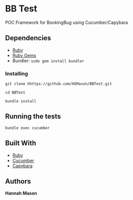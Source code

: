 # BB Test

POC Framework for BookingBug using Cucumber/Capybara


## Dependencies

* [Ruby](https://www.ruby-lang.org/en/downloads/) 
* [Ruby Gems](https://rubygems.org/pages/download)
* Bundler: `sudo gem install bundler`


### Installing

```
git clone hhttps://github.com/HSMason/BBTest.git
```
```
cd BBTest
```
```
bundle install
```

## Running the tests

```
bundle exec cucumber
```

## Built With

* [Ruby](https://github.com/ruby/ruby)
* [Cucumber](https://github.com/cucumber/cucumber)
* [Capybara](https://github.com/teamcapybara/capybara) 


## Authors

**Hannah Mason**